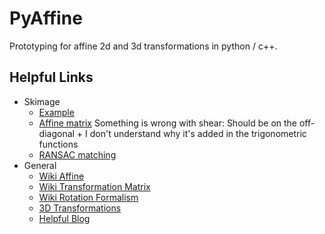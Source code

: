 # PyAffine

Prototyping for affine 2d and 3d transformations in python / c++.


## Helpful Links

- Skimage
  - [Example](https://scipy-lectures.org/packages/scikit-image/auto_examples/plot_features.html)
  - [Affine matrix](https://github.com/scikit-image/scikit-image/blob/master/skimage/transform/_geometric.py#L786-L817) Something is wrong with shear: Should be on the off-diagonal + I don't understand why it's added in the trigonometric functions
  - [RANSAC matching]()
- General
  - [Wiki Affine](https://en.wikipedia.org/wiki/Affine_transformation)
  - [Wiki Transformation Matrix](https://en.wikipedia.org/wiki/Transformation_matrix)
  - [Wiki Rotation Formalism](https://en.wikipedia.org/wiki/Rotation_formalisms_in_three_dimensions)
  - [3D Transformations](https://www.tutorialspoint.com/computer_graphics/3d_transformation)
  - [Helpful Blog](http://negativeprobability.blogspot.com/2011/11/affine-transformations-and-their.html)
